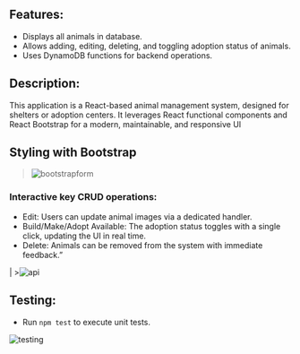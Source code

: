 ## Features:
  - Displays all animals in database.
  - Allows adding, editing, deleting, and toggling adoption status of animals.
  - Uses DynamoDB functions for backend operations.

## Description:
This application is a React-based animal management system, designed for shelters or adoption centers. It leverages React functional components and React Bootstrap for a modern, maintainable, and responsive UI
   

## Styling with Bootstrap 

>![bootstrapform](https://github.com/user-attachments/assets/a7f5c524-0104-4aeb-bcdd-a96eaf593dc5)

### Interactive key CRUD operations:
  - Edit: Users can update animal images via a dedicated handler.
  - Build/Make/Adopt Available: The adoption status toggles with a single click, updating the UI in real time.
  - Delete: Animals can be removed from the system with immediate feedback.”

| >![api](https://github.com/user-attachments/assets/0a785a83-3782-4d6c-b5ca-cfb670455c06)

## Testing:
- Run `npm test` to execute unit tests.

![testing](https://github.com/user-attachments/assets/e85478df-5cfa-4e26-be3e-35c26af4c052)
